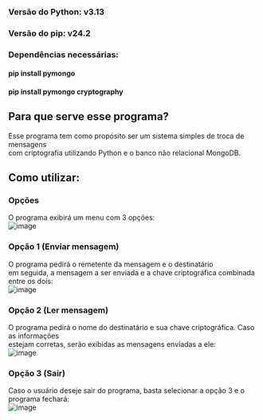 ### Versão do Python: v3.13
### Versão do pip: v24.2  

### Dependências necessárias:   
#### pip install pymongo
#### pip install pymongo cryptography   

## Para que serve esse programa?   
Esse programa tem como propósito ser um sistema simples de troca de mensagens   
com criptografia utilizando Python e o banco não relacional MongoDB.

## Como utilizar:   
### Opções   
O programa exibirá um menu com 3 opções:      
![image](https://github.com/user-attachments/assets/7fb493a0-3686-4bd5-b61f-078490e6652d)   
### Opção 1 (Enviar mensagem)      
O programa pedirá o remetente da mensagem e o destinatário   
em seguida, a mensagem a ser enviada e a chave criptográfica combinada entre os dois:      
![image](https://github.com/user-attachments/assets/d58c8f0a-ca4a-4f91-965c-cff556e79b25)   
### Opção 2 (Ler mensagem)      
O programa pedirá o nome do destinatário e sua chave criptográfica. Caso as informações   
estejam corretas, serão exibidas as mensagens enviadas a ele:      
![image](https://github.com/user-attachments/assets/ace6150f-12b7-41ab-a514-433f7a7e9258)   
### Opção 3 (Sair)   
Caso o usuário deseje sair do programa, basta selecionar a opção 3 e o programa fechará:   
![image](https://github.com/user-attachments/assets/00941c7d-3414-495e-8093-3496013d4dd0)









